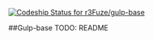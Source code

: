 [![Codeship Status for r3Fuze/gulp-base](https://www.codeship.io/projects/b5da32a0-b503-0131-aadd-3adde3d7b795/status?branch=master)](https://www.codeship.io/projects/20347)

##Gulp-base
TODO: README
